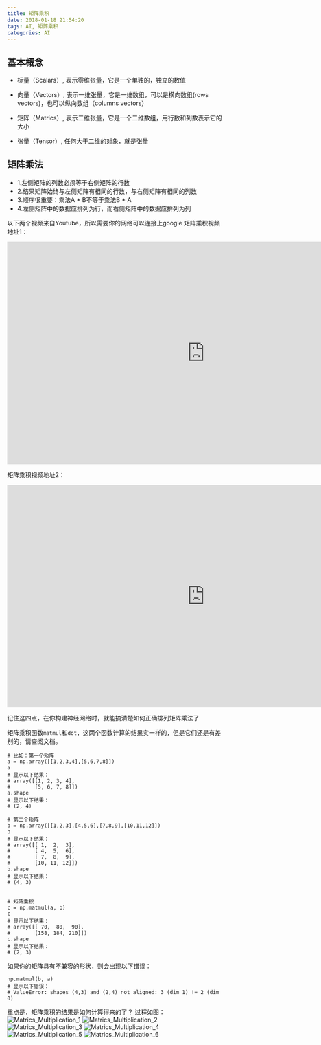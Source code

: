 ```yaml
---
title: 矩阵乘积
date: 2018-01-18 21:54:20
tags: AI, 矩阵乘积
categories: AI
---
```




## 基本概念
- 标量（Scalars）, 表示零维张量，它是一个单独的，独立的数值

- 向量（Vectors）, 表示一维张量，它是一维数组，可以是横向数组(rows vectors)，也可以纵向数组（columns vectors）

- 矩阵（Matrics）, 表示二维张量，它是一个二维数组，用行数和列数表示它的大小

- 张量（Tensor）, 任何大于二维的对象，就是张量


## 矩阵乘法
- 1.左侧矩阵的列数必须等于右侧矩阵的行数
- 2.结果矩阵始终与左侧矩阵有相同的行数，与右侧矩阵有相同的列数
- 3.顺序很重要：乘法A * B不等于乘法B * A
- 4.左侧矩阵中的数据应排列为行，而右侧矩阵中的数据应排列为列

以下两个视频来自Youtube，所以需要你的网络可以连接上google
矩阵乘积视频地址1：
<iframe width="920" height="518" src="https://www.youtube.com/embed/JRoCFQRP4B0" frameborder="0" allow="autoplay; encrypted-media" allowfullscreen></iframe>

矩阵乘积视频地址2：
<iframe width="920" height="518" src="https://www.youtube.com/embed/8jtk8BzBdj8" frameborder="0" allow="autoplay; encrypted-media" allowfullscreen></iframe>


记住这四点，在你构建神经网络时，就能搞清楚如何正确排列矩阵乘法了

矩阵乘积函数`matmul`和`dot`，这两个函数计算的结果实一样的，但是它们还是有差别的，请查阅文档。
```
# 比如：第一个矩阵
a = np.array([[1,2,3,4],[5,6,7,8]])
a
# 显示以下结果：
# array([[1, 2, 3, 4],
#        [5, 6, 7, 8]])
a.shape
# 显示以下结果：
# (2, 4)

# 第二个矩阵
b = np.array([[1,2,3],[4,5,6],[7,8,9],[10,11,12]])
b
# 显示以下结果：
# array([[ 1,  2,  3],
#        [ 4,  5,  6],
#        [ 7,  8,  9],
#        [10, 11, 12]])
b.shape
# 显示以下结果：
# (4, 3)


# 矩阵乘积
c = np.matmul(a, b)
c
# 显示以下结果：
# array([[ 70,  80,  90],
#        [158, 184, 210]])
c.shape
# 显示以下结果：
# (2, 3)

```
如果你的矩阵具有不兼容的形状，则会出现以下错误：
```
np.matmul(b, a)
# 显示以下错误：
# ValueError: shapes (4,3) and (2,4) not aligned: 3 (dim 1) != 2 (dim 0)
```

重点是，矩阵乘积的结果是如何计算得来的了？
过程如图：
![Matrics_Multiplication_1](/img/Python/NumPy/Matrics_Multiplication_1.png)
![Matrics_Multiplication_2](/img/Python/NumPy/Matrics_Multiplication_2.png)
![Matrics_Multiplication_3](/img/Python/NumPy/Matrics_Multiplication_3.png)
![Matrics_Multiplication_4](/img/Python/NumPy/Matrics_Multiplication_4.png)
![Matrics_Multiplication_5](/img/Python/NumPy/Matrics_Multiplication_5.png)
![Matrics_Multiplication_6](/img/Python/NumPy/Matrics_Multiplication_6.png)





